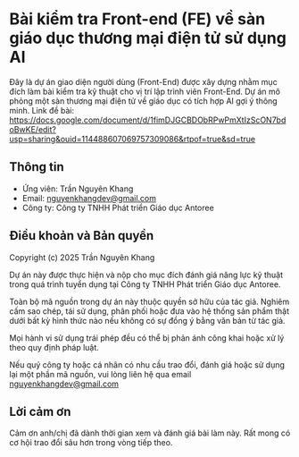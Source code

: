 # Bài kiểm tra Front-end (FE) về sàn giáo dục thương mại điện tử sử dụng AI

Đây là dự án giao diện người dùng (Front-End) được xây dựng nhằm mục đích làm bài kiểm tra kỹ thuật cho vị trí lập trình viên Front-End. Dự án mô phỏng một sàn thương mại điện tử về giáo dục có tích hợp AI gợi ý thông minh.
Link đề bài: https://docs.google.com/document/d/1fimDJGCBDObRPwPmXtIzScON7bdoBwKE/edit?usp=sharing&ouid=114488607069757309086&rtpof=true&sd=true

## Thông tin

- Ứng viên: Trần Nguyên Khang
- Email: nguyenkhangdev@gmail.com
- Công ty: Công ty TNHH Phát triển Giáo dục Antoree

## Điều khoản và Bản quyền

Copyright (c) 2025 Trần Nguyên Khang

Dự án này được thực hiện và nộp cho mục đích đánh giá năng lực kỹ thuật trong quá trình tuyển dụng tại Công ty TNHH Phát triển Giáo dục Antoree.

Toàn bộ mã nguồn trong dự án này thuộc quyền sở hữu của tác giả. Nghiêm cấm sao chép, tái sử dụng, phân phối hoặc đưa vào hệ thống sản phẩm thật dưới bất kỳ hình thức nào nếu không có sự đồng ý bằng văn bản từ tác giả.

Mọi hành vi sử dụng trái phép đều có thể bị phản ánh công khai hoặc xử lý theo quy định pháp luật.

Nếu quý công ty hoặc cá nhân có nhu cầu trao đổi, đánh giá hoặc sử dụng lại một phần mã nguồn, vui lòng liên hệ qua email nguyenkhangdev@gmail.com

## Lời cảm ơn

Cảm ơn anh/chị đã dành thời gian xem và đánh giá bài làm này. Rất mong có cơ hội trao đổi sâu hơn trong vòng tiếp theo.
